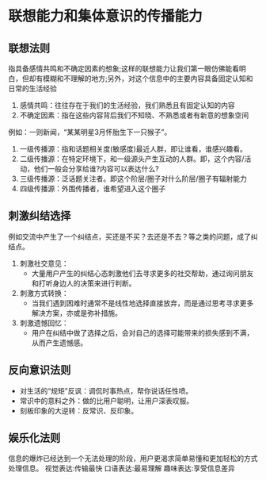 # 联想能力和集体意识的传播能力

## 联想法则

指具备感情共鸣和不确定因素的想象;这样的联想能力让我们第一眼仿佛能看明白，但却有模糊和不理解的地方;另外，对这个信息中的主要内容具备固定认知和日常的生活经验

1. 感情共鸣：往往存在于我们的生活经验，我们熟悉且有固定认知的内容
2. 不确定因素：指在这些内容背后我们不知晓、不熟悉或者有新意的想象空间

例如：一则新闻，“某某明星3月怀胎生下一只猴子”。

1. 一级传播源：指和话题相关度(敏感度)最近人群，即让谁看，谁感兴趣看。
2. 二级传播源：在特定环境下，和一级源头产生互动的人群。即，这个内容/活动，他们一般会分享给谁?内容可以表达什么?
3. 三级传播源：泛话题关注者。即这个阶层/圈子对什么阶层/圈子有辐射能力
4. 四级传播源：外围传播者，谁希望进入这个圈子


## 刺激纠结选择

例如交流中产生了一个纠结点，买还是不买？去还是不去？等之类的问题，成了纠结点。

1. 刺激社交意见：
    + 大量用户产生的纠结心态刺激他们去寻求更多的社交帮助，通过询问朋友和打听身边人的决策来进行判断。
2. 刺激方式转换：
    + 当我们遇到困难时通常不是线性地选择直接放弃，而是通过思考寻求更多解决方案，亦或是弥补措施。
3. 刺激遗憾回忆：
    + 用户在纠结中做了选择之后，会对自己的选择可能带来的损失感到不满，从而产生遗憾感。


## 反向意识法则

+ 对生活的“规矩”反讽：调侃时事热点，帮你说话任性喷。
+ 常识中的意料之外：做的比用户聪明，让用户深表叹服。 
+ 刻板印象的大逆转：反常识、反印象。


## 娱乐化法则

信息的爆炸已经达到一个无法处理的阶段，用户更渴求简单易懂和更加轻松的方式处理信息。
视觉表达:传输最快
口语表达:最易理解
趣味表达:享受信息差异